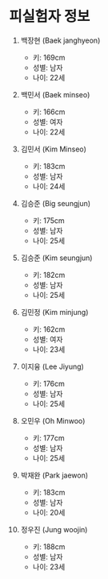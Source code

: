 # 피실험자 정보

1. 백장현 (Baek janghyeon)
    - 키: 169cm
    - 성별: 남자
    - 나이: 22세

2. 백민서 (Baek minseo)
    - 키: 166cm
    - 성별: 여자
    - 나이: 22세

3. 김민서 (Kim Minseo)
    - 키: 183cm
    - 성별: 남자
    - 나이: 24세

4. 김승준 (Big seungjun)
    - 키: 175cm
    - 성별: 남자
    - 나이: 25세

5. 김승준 (Kim seungjun)
    - 키: 182cm
    - 성별: 남자
    - 나이: 25세

6. 김민정 (Kim minjung)
    - 키: 162cm
    - 성별: 여자
    - 나이: 23세

7.  이지융 (Lee Jiyung)
    - 키: 176cm
    - 성별: 남자
    - 나이: 25세

8. 오민우 (Oh Minwoo)
    - 키: 177cm
    - 성별: 남자
    - 나이: 25세

9. 박재완 (Park jaewon)
    - 키: 183cm
    - 성별: 남자
    - 나이: 20세

10. 정우진 (Jung woojin)
    - 키: 188cm
    - 성별: 남자
    - 나이: 23세
